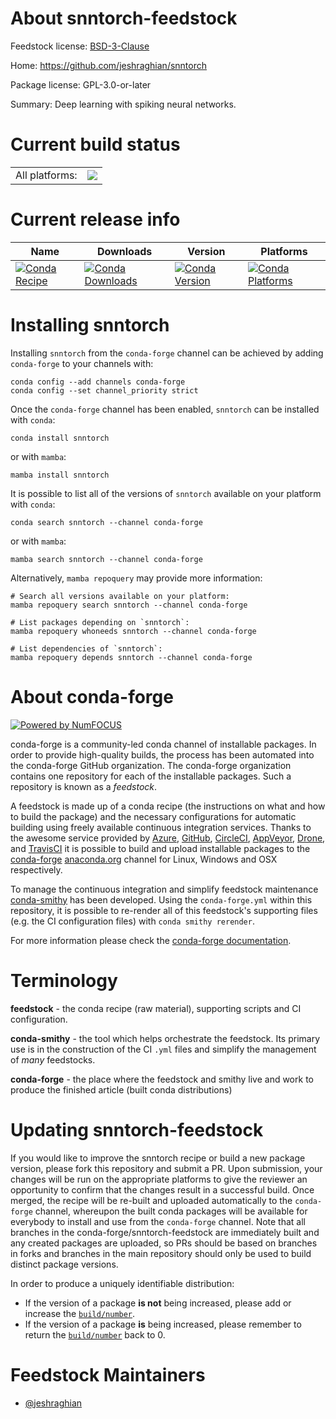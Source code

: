 About snntorch-feedstock
========================

Feedstock license: [BSD-3-Clause](https://github.com/conda-forge/snntorch-feedstock/blob/main/LICENSE.txt)

Home: https://github.com/jeshraghian/snntorch

Package license: GPL-3.0-or-later

Summary: Deep learning with spiking neural networks.

Current build status
====================


<table><tr><td>All platforms:</td>
    <td>
      <a href="https://dev.azure.com/conda-forge/feedstock-builds/_build/latest?definitionId=14495&branchName=main">
        <img src="https://dev.azure.com/conda-forge/feedstock-builds/_apis/build/status/snntorch-feedstock?branchName=main">
      </a>
    </td>
  </tr>
</table>

Current release info
====================

| Name | Downloads | Version | Platforms |
| --- | --- | --- | --- |
| [![Conda Recipe](https://img.shields.io/badge/recipe-snntorch-green.svg)](https://anaconda.org/conda-forge/snntorch) | [![Conda Downloads](https://img.shields.io/conda/dn/conda-forge/snntorch.svg)](https://anaconda.org/conda-forge/snntorch) | [![Conda Version](https://img.shields.io/conda/vn/conda-forge/snntorch.svg)](https://anaconda.org/conda-forge/snntorch) | [![Conda Platforms](https://img.shields.io/conda/pn/conda-forge/snntorch.svg)](https://anaconda.org/conda-forge/snntorch) |

Installing snntorch
===================

Installing `snntorch` from the `conda-forge` channel can be achieved by adding `conda-forge` to your channels with:

```
conda config --add channels conda-forge
conda config --set channel_priority strict
```

Once the `conda-forge` channel has been enabled, `snntorch` can be installed with `conda`:

```
conda install snntorch
```

or with `mamba`:

```
mamba install snntorch
```

It is possible to list all of the versions of `snntorch` available on your platform with `conda`:

```
conda search snntorch --channel conda-forge
```

or with `mamba`:

```
mamba search snntorch --channel conda-forge
```

Alternatively, `mamba repoquery` may provide more information:

```
# Search all versions available on your platform:
mamba repoquery search snntorch --channel conda-forge

# List packages depending on `snntorch`:
mamba repoquery whoneeds snntorch --channel conda-forge

# List dependencies of `snntorch`:
mamba repoquery depends snntorch --channel conda-forge
```


About conda-forge
=================

[![Powered by
NumFOCUS](https://img.shields.io/badge/powered%20by-NumFOCUS-orange.svg?style=flat&colorA=E1523D&colorB=007D8A)](https://numfocus.org)

conda-forge is a community-led conda channel of installable packages.
In order to provide high-quality builds, the process has been automated into the
conda-forge GitHub organization. The conda-forge organization contains one repository
for each of the installable packages. Such a repository is known as a *feedstock*.

A feedstock is made up of a conda recipe (the instructions on what and how to build
the package) and the necessary configurations for automatic building using freely
available continuous integration services. Thanks to the awesome service provided by
[Azure](https://azure.microsoft.com/en-us/services/devops/), [GitHub](https://github.com/),
[CircleCI](https://circleci.com/), [AppVeyor](https://www.appveyor.com/),
[Drone](https://cloud.drone.io/welcome), and [TravisCI](https://travis-ci.com/)
it is possible to build and upload installable packages to the
[conda-forge](https://anaconda.org/conda-forge) [anaconda.org](https://anaconda.org/)
channel for Linux, Windows and OSX respectively.

To manage the continuous integration and simplify feedstock maintenance
[conda-smithy](https://github.com/conda-forge/conda-smithy) has been developed.
Using the ``conda-forge.yml`` within this repository, it is possible to re-render all of
this feedstock's supporting files (e.g. the CI configuration files) with ``conda smithy rerender``.

For more information please check the [conda-forge documentation](https://conda-forge.org/docs/).

Terminology
===========

**feedstock** - the conda recipe (raw material), supporting scripts and CI configuration.

**conda-smithy** - the tool which helps orchestrate the feedstock.
                   Its primary use is in the construction of the CI ``.yml`` files
                   and simplify the management of *many* feedstocks.

**conda-forge** - the place where the feedstock and smithy live and work to
                  produce the finished article (built conda distributions)


Updating snntorch-feedstock
===========================

If you would like to improve the snntorch recipe or build a new
package version, please fork this repository and submit a PR. Upon submission,
your changes will be run on the appropriate platforms to give the reviewer an
opportunity to confirm that the changes result in a successful build. Once
merged, the recipe will be re-built and uploaded automatically to the
`conda-forge` channel, whereupon the built conda packages will be available for
everybody to install and use from the `conda-forge` channel.
Note that all branches in the conda-forge/snntorch-feedstock are
immediately built and any created packages are uploaded, so PRs should be based
on branches in forks and branches in the main repository should only be used to
build distinct package versions.

In order to produce a uniquely identifiable distribution:
 * If the version of a package **is not** being increased, please add or increase
   the [``build/number``](https://docs.conda.io/projects/conda-build/en/latest/resources/define-metadata.html#build-number-and-string).
 * If the version of a package **is** being increased, please remember to return
   the [``build/number``](https://docs.conda.io/projects/conda-build/en/latest/resources/define-metadata.html#build-number-and-string)
   back to 0.

Feedstock Maintainers
=====================

* [@jeshraghian](https://github.com/jeshraghian/)


